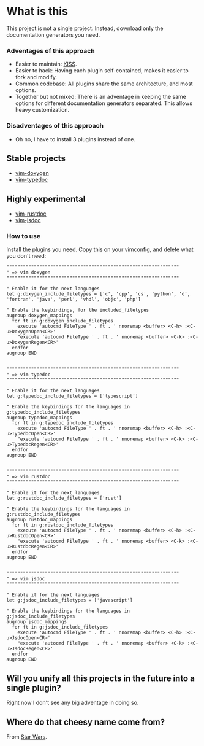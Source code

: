 # What is this
This project is not a single project. Instead, download only the documentation generators you need.

### Adventages of this approach

* Easier to maintain: [KISS](https://en.wikipedia.org/wiki/KISS_principle).
* Easier to hack: Having each plugin self-contained, makes it easier to fork and modify.
* Common codebase: All plugins share the same architecture, and most options.
* Together but not mixed: There is an adventage in keeping the same options for different documentation generators separated. This allows heavy customization.

### Disadventages of this approach

* Oh no, I have to install 3 plugins instead of one.

## Stable projects

* [vim-doxygen](https://github.com/Zeioth/vim-doxygen)
* [vim-typedoc](https://github.com/Zeioth/vim-typedoc)

## Highly experimental

* [vim-rustdoc](https://github.com/Zeioth/vim-rustdoc)
* [vim-jsdoc](https://github.com/Zeioth/vim-jsdoc)

### How to use

Install the plugins you need. Copy this on your vimconfig, and delete what you don't need:

```
"""""""""""""""""""""""""""""""""""""""""""""""""""""""""""""""
" => vim doxygen
"""""""""""""""""""""""""""""""""""""""""""""""""""""""""""""""

" Enable it for the next languages
let g:doxygen_include_filetypes = ['c', 'cpp', 'cs', 'python', 'd', 'fortran', 'java', 'perl', 'vhdl', 'objc', 'php']

" Enable the keybindings, for the included_filetypes
augroup doxygen_mappings
  for ft in g:doxygen_include_filetypes
    execute 'autocmd FileType ' . ft . ' nnoremap <buffer> <C-h> :<C-u>DoxygenOpen<CR>'
    "execute 'autocmd FileType ' . ft . ' nnoremap <buffer> <C-k> :<C-u>DoxygenRegen<CR>'
  endfor
augroup END


"""""""""""""""""""""""""""""""""""""""""""""""""""""""""""""""
" => vim typedoc
"""""""""""""""""""""""""""""""""""""""""""""""""""""""""""""""

" Enable it for the next languages
let g:typedoc_include_filetypes = ['typescript']

" Enable the keybindings for the languages in g:typedoc_include_filetypes
augroup typedoc_mappings
  for ft in g:typedoc_include_filetypes
    execute 'autocmd FileType ' . ft . ' nnoremap <buffer> <C-h> :<C-u>TypedocOpen<CR>'
    "execute 'autocmd FileType ' . ft . ' nnoremap <buffer> <C-k> :<C-u>TypedocRegen<CR>'
  endfor
augroup END


"""""""""""""""""""""""""""""""""""""""""""""""""""""""""""""""
" => vim rustdoc
"""""""""""""""""""""""""""""""""""""""""""""""""""""""""""""""

" Enable it for the next languages
let g:rustdoc_include_filetypes = ['rust']

" Enable the keybindings for the languages in g:rustdoc_include_filetypes
augroup rustdoc_mappings
  for ft in g:rustdoc_include_filetypes
    execute 'autocmd FileType ' . ft . ' nnoremap <buffer> <C-h> :<C-u>RustdocOpen<CR>'
    "execute 'autocmd FileType ' . ft . ' nnoremap <buffer> <C-k> :<C-u>RustdocRegen<CR>'
  endfor
augroup END


"""""""""""""""""""""""""""""""""""""""""""""""""""""""""""""""
" => vim jsdoc
"""""""""""""""""""""""""""""""""""""""""""""""""""""""""""""""

" Enable it for the next languages
let g:jsdoc_include_filetypes = ['javascript']

" Enable the keybindings for the languages in g:jsdoc_include_filetypes
augroup jsdoc_mappings
  for ft in g:jsdoc_include_filetypes
    execute 'autocmd FileType ' . ft . ' nnoremap <buffer> <C-h> :<C-u>JsdocOpen<CR>'
    "execute 'autocmd FileType ' . ft . ' nnoremap <buffer> <C-k> :<C-u>JsdocRegen<CR>'
  endfor
augroup END
```
## Will you unify all this projects in the future into a single plugin? 
Right now I don't see any big adventage in doing so.

## Where do that cheesy name come from?
From [Star Wars](https://starwars.fandom.com/wiki/Dooku).
